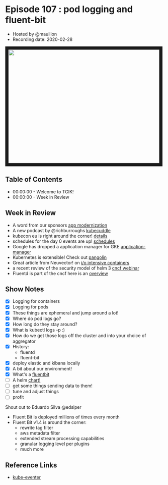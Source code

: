 # Episode 107 : pod logging and fluent-bit

- Hosted by @mauilion
- Recording date: 2020-02-28

<!--- Thumbnailed embed of the video, n8Xo_ghCIOSY is the video id from the youtube url --->

<a href="https://www.youtube.com/watch?v=BmTCtLeuROU
" target="_blank"><img src="http://img.youtube.com/vi/BmTCtLeuROU/hqdefault.jpg" width="480" height="360" border="10" /></a>

## Table of Contents

- 00:00:00 - Welcome to TGIK!
- 00:00:00 - Week in Review

## Week in Review
- A word from our sponsors  [app modernization](https://www.vmware.com/app-modernization.html)
- A new podcast by @richburroughs [kubecuddle](https://kubecuddle.transistor.fm/)
- kubecon eu is right around the corner! [details](https://events.linuxfoundation.org/kubecon-cloudnativecon-europe/?gclid=EAIaIQobChMIovni96fy5wIVC77ACh1YLA5XEAAYASAAEgIVffD_BwE)
- schedules for the day 0 events are up! [schedules](https://www.cncf.io/blog/2020/02/24/schedules-announced-for-cloud-native-security-day-serverless-practitioners-summit-servicemeshcon)
- Google has dropped a application manager for GKE [application-manager](https://cloud.google.com/blog/products/containers-kubernetes/announcing-application-manager-for-google-kubernetes-engine)
- Kubernetes is extensible! Check out [pangolin](https://github.com/dpeckett/pangolin)
- Great article from Neuvector! on [i/o intensive containers](https://neuvector.com/container-security/optimize-i-o-intensive-containers/)
- a recent review of the security model of helm 3 [cncf webinar](https://www.cncf.io/webinars/helm-security-a-look-below-deck/)
- Fluentd is part of the cncf here is an [overview](https://www.cncf.io/blog/2020/02/26/cncf-tools-overview-fluentd-unified-logging-layer/)


## Show Notes
- [x] Logging for containers
- [x] Logging for pods
- [x] These things are ephemeral and jump around a lot!
- [x] Where do pod logs go?
- [x] How long do they stay around?
- [x] What is kubectl logs -p :) 
- [x] How do we get those logs off the cluster and into your choice of aggregator
- [x] History:
    * fluentd
    * fluent-bit
- [x] deploy elastic and kibana locally
- [x] A bit about our environment!
- [x] What's a [fluentbit](https://docs.fluentbit.io/manual/)
- [ ] A helm [chart!](https://hub.kubeapps.com/charts/stable/fluent-bit)
- [ ] get some things sending data to them!
- [ ] tune and adjust things
- [ ] profit

Shout out to Eduardo Silva @edsiper

- Fluent Bit is deployed millions of times every month
- Fluent Bit v1.4 is around the corner:
  - rewrite tag filter
  - aws metadata filter
  - extended stream processing capabilities
  - granular logging level per plugins
  - much more

## Reference Links
- [kube-eventer](https://github.com/AliyunContainerService/kube-eventer)

